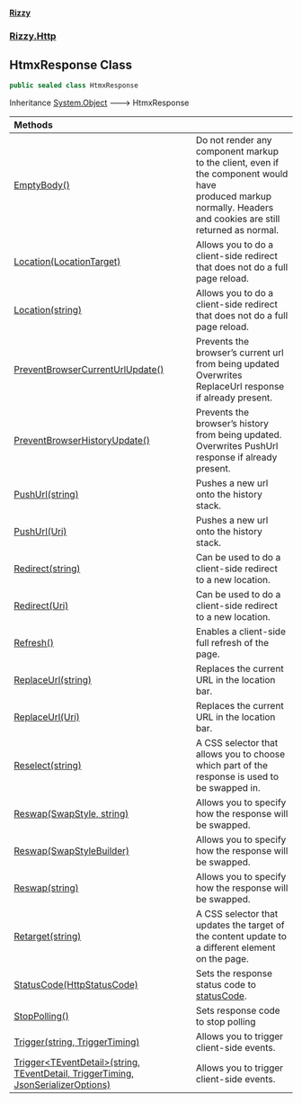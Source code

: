 #### [Rizzy](index 'index')
### [Rizzy.Http](Rizzy.Http 'Rizzy.Http')

## HtmxResponse Class

```csharp
public sealed class HtmxResponse
```

Inheritance [System.Object](https://docs.microsoft.com/en-us/dotnet/api/System.Object 'System.Object') &#129106; HtmxResponse

| Methods | |
| :--- | :--- |
| [EmptyBody()](Rizzy.Http.HtmxResponse.EmptyBody() 'Rizzy.Http.HtmxResponse.EmptyBody()') | Do not render any component markup to the client, even if the component would have<br/>produced markup normally. Headers and cookies are still returned as normal. |
| [Location(LocationTarget)](Rizzy.Http.HtmxResponse.Location(Rizzy.Http.LocationTarget) 'Rizzy.Http.HtmxResponse.Location(Rizzy.Http.LocationTarget)') | Allows you to do a client-side redirect that does not do a full page reload. |
| [Location(string)](Rizzy.Http.HtmxResponse.Location(string) 'Rizzy.Http.HtmxResponse.Location(string)') | Allows you to do a client-side redirect that does not do a full page reload. |
| [PreventBrowserCurrentUrlUpdate()](Rizzy.Http.HtmxResponse.PreventBrowserCurrentUrlUpdate() 'Rizzy.Http.HtmxResponse.PreventBrowserCurrentUrlUpdate()') | Prevents the browser’s current url from being updated<br/>Overwrites ReplaceUrl response if already present. |
| [PreventBrowserHistoryUpdate()](Rizzy.Http.HtmxResponse.PreventBrowserHistoryUpdate() 'Rizzy.Http.HtmxResponse.PreventBrowserHistoryUpdate()') | Prevents the browser’s history from being updated.<br/>Overwrites PushUrl response if already present. |
| [PushUrl(string)](Rizzy.Http.HtmxResponse.PushUrl(string) 'Rizzy.Http.HtmxResponse.PushUrl(string)') | Pushes a new url onto the history stack. |
| [PushUrl(Uri)](Rizzy.Http.HtmxResponse.PushUrl(System.Uri) 'Rizzy.Http.HtmxResponse.PushUrl(System.Uri)') | Pushes a new url onto the history stack. |
| [Redirect(string)](Rizzy.Http.HtmxResponse.Redirect(string) 'Rizzy.Http.HtmxResponse.Redirect(string)') | Can be used to do a client-side redirect to a new location. |
| [Redirect(Uri)](Rizzy.Http.HtmxResponse.Redirect(System.Uri) 'Rizzy.Http.HtmxResponse.Redirect(System.Uri)') | Can be used to do a client-side redirect to a new location. |
| [Refresh()](Rizzy.Http.HtmxResponse.Refresh() 'Rizzy.Http.HtmxResponse.Refresh()') | Enables a client-side full refresh of the page. |
| [ReplaceUrl(string)](Rizzy.Http.HtmxResponse.ReplaceUrl(string) 'Rizzy.Http.HtmxResponse.ReplaceUrl(string)') | Replaces the current URL in the location bar. |
| [ReplaceUrl(Uri)](Rizzy.Http.HtmxResponse.ReplaceUrl(System.Uri) 'Rizzy.Http.HtmxResponse.ReplaceUrl(System.Uri)') | Replaces the current URL in the location bar. |
| [Reselect(string)](Rizzy.Http.HtmxResponse.Reselect(string) 'Rizzy.Http.HtmxResponse.Reselect(string)') | A CSS selector that allows you to choose which part of the response is used to be swapped in. |
| [Reswap(SwapStyle, string)](Rizzy.Http.HtmxResponse.Reswap(Rizzy.SwapStyle,string) 'Rizzy.Http.HtmxResponse.Reswap(Rizzy.SwapStyle, string)') | Allows you to specify how the response will be swapped. |
| [Reswap(SwapStyleBuilder)](Rizzy.Http.HtmxResponse.Reswap(Rizzy.SwapStyleBuilder) 'Rizzy.Http.HtmxResponse.Reswap(Rizzy.SwapStyleBuilder)') | Allows you to specify how the response will be swapped. |
| [Reswap(string)](Rizzy.Http.HtmxResponse.Reswap(string) 'Rizzy.Http.HtmxResponse.Reswap(string)') | Allows you to specify how the response will be swapped. |
| [Retarget(string)](Rizzy.Http.HtmxResponse.Retarget(string) 'Rizzy.Http.HtmxResponse.Retarget(string)') | A CSS selector that updates the target of the content update to a different element on the page. |
| [StatusCode(HttpStatusCode)](Rizzy.Http.HtmxResponse.StatusCode(System.Net.HttpStatusCode) 'Rizzy.Http.HtmxResponse.StatusCode(System.Net.HttpStatusCode)') | Sets the response status code to [statusCode](Rizzy.Http.HtmxResponse.StatusCode(System.Net.HttpStatusCode)#Rizzy.Http.HtmxResponse.StatusCode(System.Net.HttpStatusCode).statusCode 'Rizzy.Http.HtmxResponse.StatusCode(System.Net.HttpStatusCode).statusCode'). |
| [StopPolling()](Rizzy.Http.HtmxResponse.StopPolling() 'Rizzy.Http.HtmxResponse.StopPolling()') | Sets response code to stop polling |
| [Trigger(string, TriggerTiming)](Rizzy.Http.HtmxResponse.Trigger(string,Rizzy.TriggerTiming) 'Rizzy.Http.HtmxResponse.Trigger(string, Rizzy.TriggerTiming)') | Allows you to trigger client-side events. |
| [Trigger&lt;TEventDetail&gt;(string, TEventDetail, TriggerTiming, JsonSerializerOptions)](Rizzy.Http.HtmxResponse.Trigger_TEventDetail_(string,TEventDetail,Rizzy.TriggerTiming,System.Text.Json.JsonSerializerOptions) 'Rizzy.Http.HtmxResponse.Trigger<TEventDetail>(string, TEventDetail, Rizzy.TriggerTiming, System.Text.Json.JsonSerializerOptions)') | Allows you to trigger client-side events. |
